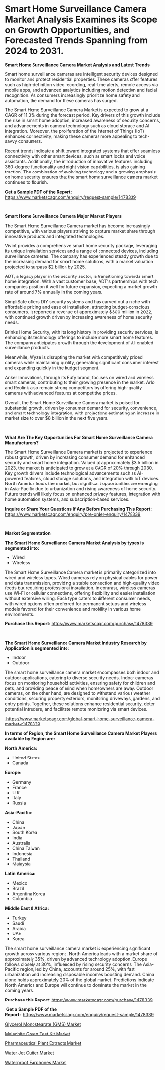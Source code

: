 <p><h1>Smart Home Surveillance Camera Market Analysis Examines its Scope on Growth Opportunities, and Forecasted Trends Spanning from 2024 to 2031.</h1></p><p><strong>Smart Home Surveillance Camera Market Analysis and Latest Trends</strong></p>
<p><p>Smart home surveillance cameras are intelligent security devices designed to monitor and protect residential properties. These cameras offer features such as high-definition video recording, real-time alerts, remote access via mobile apps, and advanced analytics including motion detection and facial recognition. As consumers increasingly prioritize home safety and automation, the demand for these cameras has surged.</p><p>The Smart Home Surveillance Camera Market is expected to grow at a CAGR of 11.3% during the forecast period. Key drivers of this growth include the rise in smart home adoption, increased awareness of security concerns, and advancements in camera technology such as cloud storage and AI integration. Moreover, the proliferation of the Internet of Things (IoT) enhances connectivity, making these cameras more appealing to tech-savvy consumers.</p><p>Recent trends indicate a shift toward integrated systems that offer seamless connectivity with other smart devices, such as smart locks and voice assistants. Additionally, the introduction of innovative features, including 360-degree functionality and night vision capabilities, is also gaining traction. The combination of evolving technology and a growing emphasis on home security ensures that the smart home surveillance camera market continues to flourish.</p></p>
<p><strong>Get a Sample PDF of the Report:&nbsp;</strong> <a href="https://www.marketscagr.com/enquiry/request-sample/1478339?utm_campaign=1286&utm_medium=2&utm_source=Github&utm_content=ia&utm_term=28092024&utm_id=smart-home-surveillance-camera">https://www.marketscagr.com/enquiry/request-sample/1478339</a></p>
<p>&nbsp;</p>
<p><strong>Smart Home Surveillance Camera Major Market Players</strong></p>
<p><p>The Smart Home Surveillance Camera market has become increasingly competitive, with various players striving to capture market share through innovative products and integrated technologies. </p><p>Vivint provides a comprehensive smart home security package, leveraging its unique installation services and a range of connected devices, including surveillance cameras. The company has experienced steady growth due to the increasing demand for smart home solutions, with a market valuation projected to surpass $2 billion by 2025.</p><p>ADT, a legacy player in the security sector, is transitioning towards smart home integration. With a vast customer base, ADT's partnerships with tech companies position it well for future expansion, expecting a market growth rate of around 7% annually in the coming years. </p><p>SimpliSafe offers DIY security systems and has carved out a niche with affordable pricing and ease of installation, attracting budget-conscious consumers. It reported a revenue of approximately $300 million in 2022, with continued growth driven by increasing awareness of home security needs.</p><p>Brinks Home Security, with its long history in providing security services, is enhancing its technology offerings to include more smart home features. The company anticipates growth through the development of AI-enabled surveillance products.</p><p>Meanwhile, Wyze is disrupting the market with competitively priced cameras while maintaining quality, generating significant consumer interest and expanding quickly in the budget segment. </p><p>Anker Innovations, through its Eufy brand, focuses on wired and wireless smart cameras, contributing to their growing presence in the market. Arlo and Reolink also remain strong competitors by offering high-quality cameras with advanced features at competitive prices.</p><p>Overall, the Smart Home Surveillance Camera market is poised for substantial growth, driven by consumer demand for security, convenience, and smart technology integration, with projections estimating an increase in market size to over $8 billion in the next five years.</p></p>
<p>&nbsp;</p>
<p><strong>What Are The Key Opportunities For Smart Home Surveillance Camera Manufacturers?</strong></p>
<p><p>The Smart Home Surveillance Camera market is projected to experience robust growth, driven by increasing consumer demand for enhanced security and smart home integration. Valued at approximately $3.5 billion in 2023, the market is anticipated to grow at a CAGR of 20% through 2030. Key growth drivers include technological advancements such as AI-powered features, cloud storage solutions, and integration with IoT devices. North America leads the market, but significant opportunities are emerging in Asia-Pacific due to urbanization and rising awareness of home security. Future trends will likely focus on enhanced privacy features, integration with home automation systems, and subscription-based services.</p></p>
<p><strong>Inquire or Share Your Questions If Any Before Purchasing This Report:</strong> <a href="https://www.marketscagr.com/enquiry/pre-order-enquiry/1478339?utm_campaign=1286&utm_medium=2&utm_source=Github&utm_content=ia&utm_term=28092024&utm_id=smart-home-surveillance-camera">https://www.marketscagr.com/enquiry/pre-order-enquiry/1478339</a></p>
<p>&nbsp;</p>
<p><strong>Market Segmentation</strong></p>
<p><strong>The Smart Home Surveillance Camera Market Analysis by types is segmented into:</strong></p>
<p><ul><li>Wired</li><li>Wireless</li></ul></p>
<p><p>The Smart Home Surveillance Camera market is primarily categorized into wired and wireless types. Wired cameras rely on physical cables for power and data transmission, providing a stable connection and high-quality video feeds but requiring professional installation. In contrast, wireless cameras use Wi-Fi or cellular connections, offering flexibility and easier installation without extensive wiring. Each type caters to different consumer needs, with wired options often preferred for permanent setups and wireless models favored for their convenience and mobility in various home environments.</p></p>
<p><strong>Purchase this Report:&nbsp;</strong><a href="https://www.marketscagr.com/purchase/1478339?utm_campaign=1286&utm_medium=2&utm_source=Github&utm_content=ia&utm_term=28092024&utm_id=smart-home-surveillance-camera">https://www.marketscagr.com/purchase/1478339</a></p>
<p>&nbsp;</p>
<p><strong>The Smart Home Surveillance Camera Market Industry Research by Application is segmented into:</strong></p>
<p><ul><li>Indoor</li><li>Outdoor</li></ul></p>
<p><p>The smart home surveillance camera market encompasses both indoor and outdoor applications, catering to diverse security needs. Indoor cameras focus on monitoring household activities, ensuring safety for children and pets, and providing peace of mind when homeowners are away. Outdoor cameras, on the other hand, are designed to withstand various weather conditions, securing property exteriors, monitoring driveways, gardens, and entry points. Together, these solutions enhance residential security, deter potential intruders, and facilitate remote monitoring via smart devices.</p></p>
<p><a href="https://www.marketscagr.com/global-smart-home-surveillance-camera-market-r1478339?utm_campaign=1286&utm_medium=2&utm_source=Github&utm_content=ia&utm_term=28092024&utm_id=smart-home-surveillance-camera">&nbsp;https://www.marketscagr.com/global-smart-home-surveillance-camera-market-r1478339</a></p>
<p><strong>In terms of Region, the Smart Home Surveillance Camera Market Players available by Region are:</strong></p>
<p>
    <p> <strong> North America: </strong>
        <ul>
            <li>United States</li>
            <li>Canada</li>
        </ul>
        </p> 
    <p> <strong> Europe: </strong>
        <ul>
            <li>Germany</li>
            <li>France</li>
            <li>U.K.</li>
            <li>Italy</li>
            <li>Russia</li>
        </ul>
        </p> 
    <p> <strong> Asia-Pacific: </strong>
        <ul>
            <li>China</li>
            <li>Japan</li>
            <li>South Korea</li>
            <li>India</li>
            <li>Australia</li>
            <li>China Taiwan</li>
            <li>Indonesia</li>
            <li>Thailand</li>
            <li>Malaysia</li>
        </ul>
        </p> 
    <p> <strong> Latin America: </strong>
        <ul>
            <li>Mexico</li>
            <li>Brazil</li>
            <li>Argentina Korea</li>
            <li>Colombia</li>
        </ul>
        </p> 
    <p> <strong> Middle East & Africa: </strong>
        <ul>
            <li>Turkey</li>
            <li>Saudi</li>
            <li>Arabia</li>
            <li>UAE</li>
            <li>Korea</li>
        </ul>
    </p>
    </p>
<p><p>The smart home surveillance camera market is experiencing significant growth across various regions. North America leads with a market share of approximately 35%, driven by advanced technology adoption. Europe follows closely at 30%, influenced by rising security concerns. The Asia-Pacific region, led by China, accounts for around 25%, with fast urbanization and increasing disposable incomes boosting demand. China alone holds approximately 20% of the global market. Predictions indicate North America and Europe will continue to dominate the market in the coming years.</p></p>
<p><strong>Purchase this Report: </strong><a href="https://www.marketscagr.com/purchase/1478339?utm_campaign=1286&utm_medium=2&utm_source=Github&utm_content=ia&utm_term=28092024&utm_id=smart-home-surveillance-camera">https://www.marketscagr.com/purchase/1478339</a></p>
<p>&nbsp;<strong>Get a Sample PDF of the Report:&nbsp;&nbsp;</strong><a href="https://www.marketscagr.com/enquiry/request-sample/1478339?utm_campaign=1286&utm_medium=2&utm_source=Github&utm_content=ia&utm_term=28092024&utm_id=smart-home-surveillance-camera">https://www.marketscagr.com/enquiry/request-sample/1478339</a></p>
<p><strong></strong></p>
<p><p><a href="https://issuu.com/reportprime-2/docs/glycerol-monostearate-gms-market-si_d4c7fc703759d6?utm_campaign=1286&utm_medium=2&utm_source=Github&utm_content=ia&utm_term=28092024&utm_id=smart-home-surveillance-camera">Glycerol Monostearate (GMS) Market</a></p><p><a href="https://www.linkedin.com/pulse/global-malachite-green-test-kit-market-share-growth-opportunities-rcfmf?utm_campaign=1286&utm_medium=2&utm_source=Github&utm_content=ia&utm_term=28092024&utm_id=smart-home-surveillance-camera">Malachite Green Test Kit Market</a></p><p><a href="https://issuu.com/reportprime-2/docs/pharmaceutical-plant-extracts-marke_dff51d77391cba?utm_campaign=1286&utm_medium=2&utm_source=Github&utm_content=ia&utm_term=28092024&utm_id=smart-home-surveillance-camera">Pharmaceutical Plant Extracts Market</a></p><p><a href="https://www.linkedin.com/pulse/insights-water-jet-cutter-industry-market-financial-status-size-q6j7f?utm_campaign=1286&utm_medium=2&utm_source=Github&utm_content=ia&utm_term=28092024&utm_id=smart-home-surveillance-camera">Water Jet Cutter Market</a></p><p><a href="https://www.linkedin.com/pulse/navigating-waterproof-earphones-market-expert-analysis-forecast-u4qcf?utm_campaign=1286&utm_medium=2&utm_source=Github&utm_content=ia&utm_term=28092024&utm_id=smart-home-surveillance-camera">Waterproof Earphones Market</a></p></p>